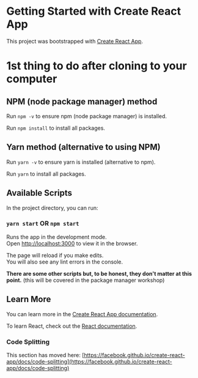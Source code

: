 # Getting Started with Create React App

This project was bootstrapped with [Create React App](https://github.com/facebook/create-react-app).

# 1st thing to do after cloning to your computer
## NPM (node package manager) method
Run `npm -v` to ensure npm (node package manager) is installed. 

Run `npm install` to install all packages. 

## Yarn method (alternative to using NPM)
Run `yarn -v` to ensure yarn is installed (alternative to npm). 

Run `yarn` to install all packages. 

## Available Scripts

In the project directory, you can run:

### `yarn start` OR `npm start`

Runs the app in the development mode.\
Open [http://localhost:3000](http://localhost:3000) to view it in the browser.

The page will reload if you make edits.\
You will also see any lint errors in the console.

**There are some other scripts but, to be honest, they don't matter at this point.** (this will be covered in the package manager workshop)

## Learn More

You can learn more in the [Create React App documentation](https://facebook.github.io/create-react-app/docs/getting-started).

To learn React, check out the [React documentation](https://reactjs.org/).

### Code Splitting

This section has moved here: [https://facebook.github.io/create-react-app/docs/code-splitting](https://facebook.github.io/create-react-app/docs/code-splitting)
